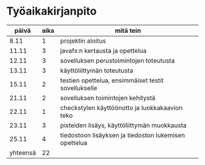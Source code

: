 # Työaikakirjanpito

päivä |aika|mitä tein
------|----|----------
8.11 | 1 | projektin aloitus
11.11 | 3| javafx:n kertausta ja opettelua
12.11 | 3 | sovelluksen perustoimintojen toteutusta
13.11 | 3| käyttöliittymän toteutusta
15.11 |2|testien opettelua, ensimmäiset testit sovellukselle
21.11 |2| sovelluksen toimintojen kehitystä
22.11|1| checkstylen käyttöönotto ja luokkakaavion teko
23.11|3| pisteiden lisäys, käyttöliittymän muokkausta
25.11|4| tiedostoon lisäyksen ja tiedoston lukemisen opettelua
yhteensä | 22|
